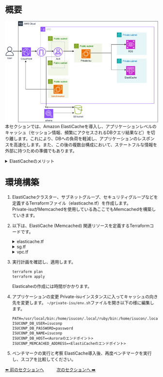# 概要
![07](../images/private-isu07.png) 
本セクションでは、Amazon ElastiCacheを導入し、アプリケーションレベルのキャッシュ（セッション情報、頻繁にアクセスされるDBクエリ結果など）を切り離します。これにより、DBへの負荷を軽減し、アプリケーションのレスポンスを高速化します。また、この後の複数台構成において、ステートフルな情報を外部に持つための準備でもあります。

<details>
<summary>ElastiCacheのメリット</summary>
<ul>
<li><strong>高速パフォーマンス:</strong> インメモリデータストアにより、マイクロ秒単位のレイテンシを実現します。</li>
<li><strong>運用負荷軽減:</strong> ハードウェアプロビジョニング、パッチ適用、バックアップなどの管理タスクが自動化されます。</li>
<li><strong>スケーラビリティ:</strong> ニーズに応じてクラスターのノード数やノードタイプを容易に変更できます。</li>
<li><strong>エンジン選択:</strong> Memcached (シンプルなKVS) と Redis (多機能なデータ構造) の2つのエンジンから選択可能です。</li>
<li><strong>高可用性 (Redis):</strong> RedisクラスターモードやマルチAZレプリケーションにより可用性を高められます。</li>
</ul>
</details>

# 環境構築
1. ElastiCacheクラスター、サブネットグループ、セキュリティグループなどを定義するTerraformファイル（elasticache.tf）を作成します。  
    Private-isuがMemcachedを使用している為ここでもMemcachedを構築していきます。

2. 以下は、ElastiCache (Memcached) 関連リソースを定義するTerraformコードです。
    <details>
    <summary>elasticache.tf</summary>

    ```
    resource "aws_elasticache_cluster" "isucon_memcached" {
    cluster_id           = "isucon-memcached"             
    engine               = "memcached"              
    engine_version       = "1.6.22"                 
    node_type            = "cache.t3.micro"         
    num_cache_nodes      = 1                       
    port                 = 11211                    
    parameter_group_name = "default.memcached1.6"   
    subnet_group_name    = aws_elasticache_subnet_group.memcached_subnet_group.name 
    security_group_ids   = [aws_security_group.isucon_memcached_sg.id]
    apply_immediately = true
    tags = {
        Name = "isucon-mem"
    }

    depends_on = [
        aws_elasticache_subnet_group.memcached_subnet_group,
    ]
    }

    # --- ElastiCache サブネットグループの作成 ---
    resource "aws_elasticache_subnet_group" "memcached_subnet_group" {
    name       = "isucon-mem-subnet-group"
    subnet_ids =  [aws_subnet.cache_subnet.id]

    tags = {
        Name = "isucon-mem-subnet-group"
    }
    }
    ```

    </details>

    <details>
    <summary>sg.tf</summary>

    ```
    #memcached用リソース
    resource "aws_security_group" "isucon_memcached_sg" {
        name   = "isucon_memcached_sg"
        vpc_id = aws_vpc.vpc.id
        ingress {
            from_port       = 11211
            to_port         = 11211
            protocol        = "tcp"
            security_groups = [aws_security_group.private_isu_web.id]
        }
    }
    ```
    </details>

    <details>
    <summary>vpc.tf</summary>

    ```
    # memcached用サブネット
    resource "aws_subnet" "cache_subnet" {
        vpc_id = aws_vpc.vpc.id

        availability_zone = "ap-northeast-1c"
        cidr_block        = "10.10.5.0/24"
    }
    ```
    </details>

3. 実行計画を確認し、適用します。
    ```
    terraform plan
    terraform apply
    ```
    Elasticaheの作成には時間がかかります。

4. アプリケーションの変更
    Private-isuインスタンスに入ってキャッシュの向き先を変更します。 `~/private-isu/env.sh`ファイルを開き以下の様に編集します。
     ```
    PATH=/usr/local/bin:/home/isucon/.local/ruby/bin:/home/isucon/.local/node/bin:/home/isucon/.local/python3/bin:/home/isucon/.local/perl/bin:/home/isucon/.local/php/bin:/home/isucon/.local/php/sbin:/home/isucon/.local/go/bin:/home/isucon/.local/scala/bin:/usr/bin/:/bin/:$PATH
    ISUCONP_DB_USER=isuconp
    ISUCONP_DB_PASSWORD=password
    ISUCONP_DB_NAME=isuconp
    ISUCONP_DB_HOST=<Auroraのエンドポイント>
    ISUCONP_MEMCACHED_ADDRESS=<ElastiCacheのエンドポイント>
    ```
5. ベンチマークの実行と考察
    ElastiCache導入後、再度ベンチマークを実行し、スコアを比較してください。

[⬅️ 前のセクションへ](../06-cloudfront-caching/README.md)　　　[次のセクションへ ➡️](../08-multi-ec2-instances/README.md)